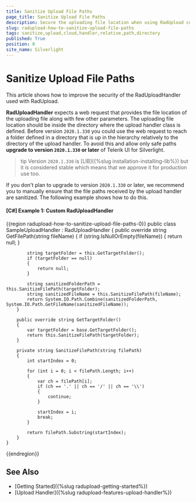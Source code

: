 ```yaml
---
title: Sanitize Upload File Paths
page_title: Sanitize Upload File Paths
description: Secure the uploading file location when using RadUpload control and RadUploadHandler.
slug: radupload-how-to-sanitize-upload-file-paths
tags: sanitize,upload,cloud,handler,relative,path,directory
published: True
position: 0
site_name: Silverlight
---
```


# Sanitize Upload File Paths

This article shows how to improve the security of the RadUploadHandler used with RadUpload. 

__RadUploadHandler__ expects a web request that provides the file location of the uploading file along with few other parameters. The uploading file location should be inside the directory where the upload handler class is defined. Before version `2020.1.330` you could use the web request to reach a folder defined in a directory that is up in the hierarchy relatively to the directory of the upload handler. To avoid this and allow only safe paths __upgrade to version `2020.1.330` or later__ of Telerik UI for Silverlight.

>tip Version `2020.1.330` is [LIB]({%slug installation-installing-lib%}) but it is considered stable which means that we approve it for production use too.

If you don't plan to upgrade to version `2020.1.330` or later, we recommend you to manually ensure that the file paths received by the upload handler are sanitized. The following example shows how to do this.

#### __[C#] Example 1: Custom RadUploadHandler__
{{region radupload-how-to-sanitize-upload-file-paths-0}}
	public class SampleUploadHandler : RadUploadHandler
	{
		public override string GetFilePath(string fileName)
		{
			if (string.IsNullOrEmpty(fileName))
			{
				return null;
			}

			string targetFolder = this.GetTargetFolder();
			if (targetFolder == null)
			{
				return null;
			}

			string sanitizedFolderPath = this.SanitizeFilePath(targetFolder);
			string sanitizedFileName = this.SanitizeFilePath(fileName);
			return System.IO.Path.Combine(sanitizedFolderPath, System.IO.Path.GetFileName(sanitizedFileName));
		}

		public override string GetTargetFolder()
		{
			var targetFolder = base.GetTargetFolder();
			return this.SanitizeFilePath(targetFolder);
		}

		private string SanitizeFilePath(string filePath)
		{
			int startIndex = 0;

			for (int i = 0; i < filePath.Length; i++)
			{
				var ch = filePath[i];
				if (ch == '.' || ch == '/' || ch == '\\')
				{
					continue;
				}

				startIndex = i;
				break;
			}

			return filePath.Substring(startIndex);
		}
	}
{{endregion}}

## See Also
 * [Getting Started]({%slug radupload-getting-started%})
 * [Upload Handler]({%slug radupload-features-upload-handler%})
